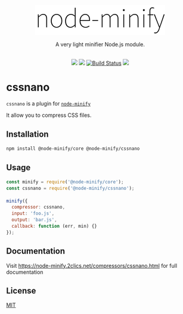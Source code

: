 <p align="center"><img src="/static/node-minify.svg" width="348" alt="node-minify"></p>

<p align="center">A very light minifier Node.js module.</p>

<p align="center">
  <br>
  <a href="https://npmjs.org/package/@node-minify/cssnano"><img src="https://img.shields.io/npm/v/@node-minify/cssnano.svg"></a>
  <a href="https://npmjs.org/package/@node-minify/cssnano"><img src="https://img.shields.io/npm/dm/@node-minify/cssnano.svg"></a>
  <a href="https://github.com/srod/node-minify/actions"><img alt="Build Status" src="https://img.shields.io/endpoint.svg?url=https%3A%2F%2Factions-badge.atrox.dev%2Fsrod%2Fnode-minify%2Fbadge%3Fref%3Ddevelop&style=flat" /></a>
  <a href="https://codecov.io/gh/srod/node-minify"><img src="https://codecov.io/gh/srod/node-minify/branch/develop/graph/badge.svg"></a>
</p>

# cssnano

`cssnano` is a plugin for [`node-minify`](https://github.com/srod/node-minify)

It allow you to compress CSS files.

## Installation

```bash
npm install @node-minify/core @node-minify/cssnano
```

## Usage

```js
const minify = require('@node-minify/core');
const cssnano = require('@node-minify/cssnano');

minify({
  compressor: cssnano,
  input: 'foo.js',
  output: 'bar.js',
  callback: function (err, min) {}
});
```

## Documentation

Visit https://node-minify.2clics.net/compressors/cssnano.html for full documentation

## License

[MIT](https://github.com/srod/node-minify/blob/develop/LICENSE)
